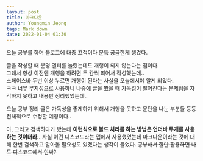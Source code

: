 ```yaml
---
layout: post
title: 마크다운
author: Youngmin Jeong
tags: Mark down
date: 2022-01-04 01:30
---
```


오늘 공부를 하며 블로그에 대충 끄적이다 문득 궁금한게 생겼다.

글을 작성할 때 분명 엔터를 눌렀는데도 개행이 되지 않는다는 점이다.  
그래서 항상 이전엔 개행을 하려면 두 칸씩 띄어서 작성했는데..  
스페이스바 두번 이상 누르면 개행이 된다는 사실을 오늘에서야 알게 되었다.  
ㅋㅋ 너무 무지성으로 사용하니 나중에 글을 봤을 때 가독성이 떨어진다는 문제점을 자각하지 못하고 내용만 정리했었는데..

오늘 공부 정리 글은 가독성을 좋게하기 위해서 개행을 못하고 문단을 나눈 부분들 등등 전체적으로 수정할 예정이다..

아, 그리고 검색하다가 봤는데 __이런식으로 볼드 처리를 하는 방법은 언더바 두개를
 사용하는 것이더라..__  사실 이건 디스코드라는 앱에서 사용했었는데 마크다운이라는 것에 대해 한번 검색하고 알아볼 필요성도 있겠다는 생각이 들었다.  ~~공부해서 잘만 활용하면 나도 디스코드에서 인싸?~~

